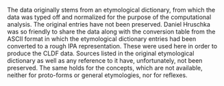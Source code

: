 The data originally stems from an etymological dictionary, from which the data was typed off and normalized for the purpose of the computational analysis. The original entries have not been preserved. Daniel Hruschka was so friendly to share the data along with the conversion table from the ASCII format in which the etymological dictionary entries had been converted to a rough IPA representation. These were used here in order to produce the CLDF data. Sources listed in the original etymological dictionary as well as any reference to it have, unfortunately, not been preserved. The same holds for the concepts, which are not available, neither for proto-forms or general etymologies, nor for reflexes.
